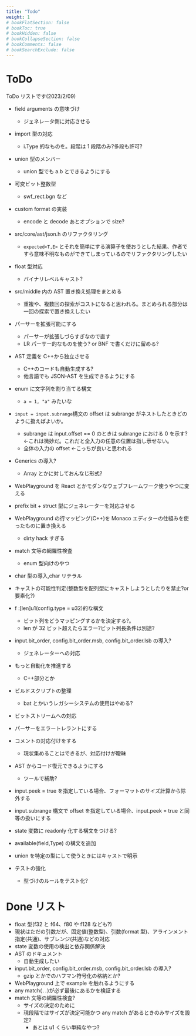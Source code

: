 ```yaml
---
title: "Todo"
weight: 1
# bookFlatSection: false
# bookToc: true
# bookHidden: false
# bookCollapseSection: false
# bookComments: false
# bookSearchExclude: false
---
```


# ToDo

ToDo リストです(2023/2/09)

- field arguments の意味づけ
  - ジェネレータ側に対応させる
- import 型の対応
  - i.Type 的なものを。段階は 1 段階のみ?多段も許可?
- union 型のメンバー
  - union 型でも a.b とできるようにする
- 可変ビット整数型
  - swf_rect.bgn など
- custom format の実装
  - encode と decode あとオプションで size?
- src/core/ast/json.h のリファクタリング
  - `expected<T,E>` とそれを簡単にする演算子を使おうとした結果、作者ですら意味不明なものができてしまっているのでリファクタリングしたい
- float 型対応
  - バイナリレベルキャスト?
- src/middle 内の AST 置き換え処理をまとめる
  - 重複や、複数回の探索がコストになると思われる。まとめられる部分は一回の探索で置き換えしたい
- パーサーを拡張可能にする
  - パーサーが拡張しづらすぎなので直す
  - LR パーサー的なものを使う? or BNF で書くだけに留める?
- AST 定義を C++から独立させる
  - C++のコードも自動生成する?
  - 他言語でも JSON-AST を生成できるようにする
- enum に文字列を割り当てる構文
  - `a = 1, "a"` みたいな
- `input = input.subrange`構文の offset は subrange がネストしたときどのように扱えばよいか。
  - subrange は input.offset == 0 のときは subrange における 0 を示す? <-これは微妙だ。これだと全入力の任意の位置は指し示せない。
  - 全体の入力の offset <-こっちが良いと思われる
- Generics の導入?
  - Array とかに対しておんなじ形式?
- WebPlayground を React とかモダンなウェブフレームワーク使うやつに変える
- prefix bit + struct 型にジェネレーターを対応させる
- WebPlayground の行マッピング(C++)を Monaco エディターの仕組みを使ったものに置き換える
  - dirty hack すぎる
- match 文等の網羅性検査
  - enum 型向けのやつ
- char 型の導入,char リテラル
- キャストの可能性判定(整数型を配列型にキャストしようとしたりを禁止?or 要素化?)
- f :[len]u1(config.type = u32)的な構文

  - ビット列をどうマッピングするかを決定する?。
  - len が 32 ビット超えたらエラー?ビット列長条件は別途?

- input.bit_order, config.bit_order.msb, config.bit_order.lsb の導入?

  - ジェネレーターへの対応

- もっと自動化を推進する
  - C++部分とか
- ビルドスクリプトの整理
  - bat とかいうレガシーシステムの使用はやめる?
- ビットストリームへの対応
- パーサーをエラートレラントにする
- コメントの対応付けをする
  - 現状集めることはできるが、対応付けが曖昧
- AST からコード復元できるようにする

  - ツールで補助?

- input.peek = true を指定している場合、フォーマットのサイズ計算から除外する
- input.subrange 構文で offset を指定している場合、input.peek = true と同等の扱いにする
- state 変数に readonly 化する構文をつける?
- available(field,Type) の構文を追加
- union を特定の型にして使うときにはキャストで明示
- テストの強化
  - 型づけのルールをテスト化?

# Done リスト

- float 型(f32 と f64、f80 や f128 なども?)
- 現状はただの引数だが、固定値(整数型)、引数(format 型)、アラインメント指定(共通)、サブレンジ(共通)などの対応
- state 変数の使用の検出と依存関係解決
- AST のドキュメント
  - 自動生成したい
- input.bit_order, config.bit_order.msb, config.bit_order.lsb の導入?
  - gzip とかでのハフマン符号化の格納とか?
- WebPlayground 上で example を触れるようにする
- any match(`..`)が必ず最後にあるかを検証する
- match 文等の網羅性検査?
  - サイズの決定のために
  - 現段階ではサイズが決定可能かつ any match があるときのみサイズを設定?
    - あとは u1 くらい単純なやつ?
